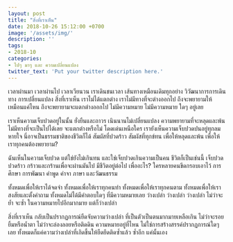 ```yaml
---
layout: post
title: "สิ่งที่เราเห็น"
date: 2018-10-26 15:12:00 +0700
image: '/assets/img/'
description: ''
tags:
- 2018-10
categories:
- ไปๆ มาๆ และ ความเปลี่ยนแปลง
twitter_text: 'Put your twitter description here.'
---
```

เวลาผ่านมา เวลาผ่านไป เวลาเวียนวน เราเดินชนเวลา เส้นทางเหมือนเดิมทุกอย่าง วิวัฒนาการการเดินทาง การเปลี่ยนแปลง สิ่งที่เราเห็น เราไม่ได้แตกต่าง เราไม่มีทางที่จะต่างออกไป ถึงจะพยายามให้เหมือนแค่ไหน ถึงจะพยายามจะแตกต่างออกไป ไม่มีความหมาย ไม่มีความหมาย ใดๆ อยู่เลย

เราเห็นความเจ็บปวดอยู่ในนั้น ยั่งยืนและถาวร เนินนานไม่เปลี่ยนแปลง ความพยายามที่จะหลุดและพ้น ไม่มีทางที่จะเป็นไปได้เลย จะแตกต่างหรือไม่ โดดเด่นเหนือใคร เรายังเห็นความเจ็บปวดปนอยู่ทุกลมหายใจ นี่อาจเป็นธรรมชาติของชีวิตก็ได้ สัมผัสที่ปวดร้าว สัมผัสที่ทุกข์ทน เพื่อให้หลุดและพ้น เพื่อให้เราทุกคนต้องพยายาม?

ฉันเห็นในความเจ็บปวด แต่ใช่ยังไม่เกินทน และใช่เจ็บปวดเกินความเป็นคน ชีวิตก็เป็นเช่นนี้ เจ็บปวด ปวดร้าว กร้าวและกร้านเพื่อจะผ่านมันไป มีชีวิตอยู่ต่อไป เพื่ออะไร? ใครหลายคนขีดกรอบเอาไว้ การศึกษา การพัฒนา คำพูด คำจา ภาษา และวัฒนธรรม

ทั้งหมดเพื่อให้เราได้จดจำ ทั้งหมดเพื่อให้เราทุกคนทำ ทั้งหมดเพื่อให้เราทุกคนตาม ทั้งหมดเพื่อให้เราสงสัยและตั้งคำถาม ทั้งหมดไม่ได้มีคำตอบใดๆ ที่มีความหมายเลย ว่างเปล่า ว่างเปล่า ว่างเปล่า ไม่ว่าจะย้ำ จะซ้ำ ในความหมายไปอีกมากมาย แต่ก็ว่างเปล่า

สิ่งที่เราเห็น กลับเป็นปรากฏการณ์ยืดจับความว่างเปล่า ที่เป็นตัวเป็นตนมากมายเหลือเกิน ไม่ว่าจะรอยยิ้มหรือน้ำตา ไม่ว่าจะล่องลอยหรือติดดิน ความหมายอยู่ที่ไหน ไม่ใช่การสร้างสรรค์ปรากฏการณ์ใดๆ เลย ทั้งหมดก็แค่ความว่างเปล่าที่เกิดขึ้นให้ยืดยึดติดซ้ำแล้ว ซ้ำอีก แค่นั้นเอง
